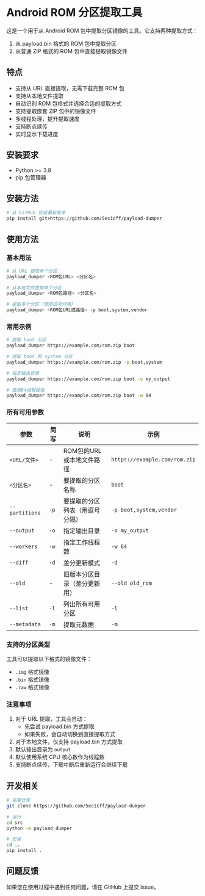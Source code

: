 # Android ROM 分区提取工具

这是一个用于从 Android ROM 包中提取分区镜像的工具。它支持两种提取方式：
1. 从 payload.bin 格式的 ROM 包中提取分区
2. 从普通 ZIP 格式的 ROM 包中直接提取镜像文件

## 特点

- 支持从 URL 直接提取，无需下载完整 ROM 包
- 支持从本地文件提取
- 自动识别 ROM 包格式并选择合适的提取方式
- 支持提取嵌套 ZIP 包中的镜像文件
- 多线程处理，提升提取速度
- 支持断点续传
- 实时显示下载进度

## 安装要求

- Python >= 3.8
- pip 包管理器

## 安装方法

```bash
# 从 GitHub 安装最新版本
pip install git+https://github.com/5ec1cff/payload-dumper
```

## 使用方法

### 基本用法

```bash
# 从 URL 提取单个分区
payload_dumper <ROM包URL> <分区名>

# 从本地文件提取单个分区
payload_dumper <ROM包路径> <分区名>

# 提取多个分区（使用逗号分隔）
payload_dumper <ROM包URL或路径> -p boot,system,vendor
```

### 常用示例

```bash
# 提取 boot 分区
payload_dumper https://example.com/rom.zip boot

# 提取 boot 和 system 分区
payload_dumper https://example.com/rom.zip -p boot,system

# 指定输出目录
payload_dumper https://example.com/rom.zip boot -o my_output

# 使用64线程提取
payload_dumper https://example.com/rom.zip boot -w 64
```

### 所有可用参数

| 参数 | 简写 | 说明 | 示例 |
|------|------|------|------|
| `<URL/文件>` | - | ROM包的URL或本地文件路径 | `https://example.com/rom.zip` |
| `<分区名>` | - | 要提取的分区名称 | `boot` |
| `--partitions` | `-p` | 要提取的分区列表（用逗号分隔） | `-p boot,system,vendor` |
| `--output` | `-o` | 指定输出目录 | `-o my_output` |
| `--workers` | `-w` | 指定工作线程数 | `-w 64` |
| `--diff` | `-d` | 差分更新模式 | `-d` |
| `--old` | - | 旧版本分区目录（差分更新用） | `--old old_rom` |
| `--list` | `-l` | 列出所有可用分区 | `-l` |
| `--metadata` | `-m` | 提取元数据 | `-m` |

### 支持的分区类型

工具可以提取以下格式的镜像文件：
- `.img` 格式镜像
- `.bin` 格式镜像
- `.raw` 格式镜像

### 注意事项

1. 对于 URL 提取，工具会自动：
   - 先尝试 payload.bin 方式提取
   - 如果失败，会自动切换到直接提取方式
2. 对于本地文件，仅支持 payload.bin 方式提取
3. 默认输出目录为 `output`
4. 默认使用系统 CPU 核心数作为线程数
5. 支持断点续传，下载中断后重新运行会继续下载

## 开发相关

```bash
# 克隆仓库
git clone https://github.com/5ec1cff/payload-dumper

# 运行
cd src
python -m payload_dumper

# 安装
cd ..
pip install .
```

## 问题反馈

如果您在使用过程中遇到任何问题，请在 GitHub 上提交 Issue。

